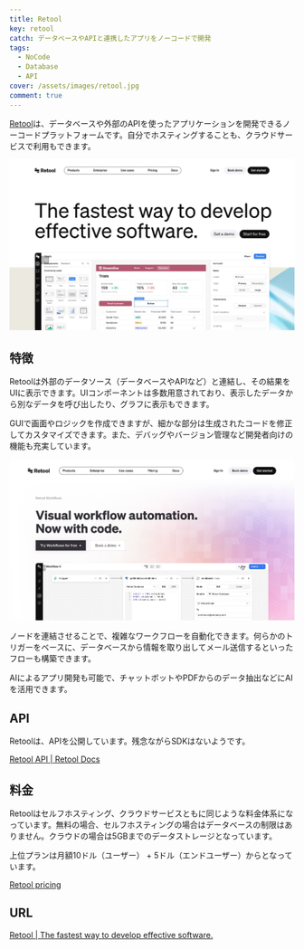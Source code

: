 ```yaml
---
title: Retool
key: retool
catch: データベースやAPIと連携したアプリをノーコードで開発
tags:
  - NoCode
  - Database
  - API
cover: /assets/images/retool.jpg
comment: true
---
```


[Retool](https://retool.com/)は、データベースや外部のAPIを使ったアプリケーションを開発できるノーコードプラットフォームです。自分でホスティングすることも、クラウドサービスで利用もできます。

[![RetoolのWebサイト](/assets/images/retool.jpg)](https://retool.com/)

<!--more-->

## 特徴

Retoolは外部のデータソース（データベースやAPIなど）と連結し、その結果をUIに表示できます。UIコンポーネントは多数用意されており、表示したデータから別なデータを呼び出したり、グラフに表示もできます。

GUIで画面やロジックを作成できますが、細かな部分は生成されたコードを修正してカスタマイズできます。また、デバッグやバージョン管理など開発者向けの機能も充実しています。

![ワークフロー](/assets/images/retool-2.jpg)

ノードを連結させることで、複雑なワークフローを自動化できます。何らかのトリガーをベースに、データベースから情報を取り出してメール送信するといったフローも構築できます。

AIによるアプリ開発も可能で、チャットボットやPDFからのデータ抽出などにAIを活用できます。

## API

Retoolは、APIを公開しています。残念ながらSDKはないようです。

[Retool API \| Retool Docs](https://docs.retool.com/reference/api/v2)

## 料金

Retoolはセルフホスティング、クラウドサービスともに同じような料金体系になっています。無料の場合、セルフホスティングの場合はデータベースの制限はありません。クラウドの場合は5GBまでのデータストレージとなっています。

上位プランは月額10ドル（ユーザー） + 5ドル（エンドユーザー）からとなっています。

[Retool pricing](https://retool.com/pricing)

## URL

[Retool \| The fastest way to develop effective software.](https://retool.com/)
